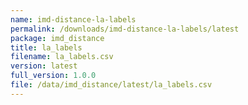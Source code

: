 ```yaml
---
name: imd-distance-la-labels
permalink: /downloads/imd-distance-la-labels/latest
package: imd_distance
title: la_labels
filename: la_labels.csv
version: latest
full_version: 1.0.0
file: /data/imd_distance/latest/la_labels.csv
---
```

